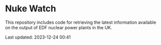 # Nuke Watch

This repository includes code for retrieving the latest information available on the output of EDF nuclear power plants in the UK.

Last updated: 2023-12-24 00:41